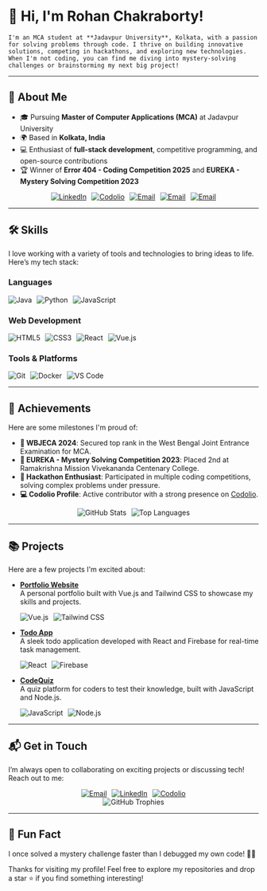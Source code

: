 # 👋 Hi, I'm Rohan Chakraborty!

    I'm an MCA student at **Jadavpur University**, Kolkata, with a passion for solving problems through code. I thrive on building innovative solutions, competing in hackathons, and exploring new technologies. When I'm not coding, you can find me diving into mystery-solving challenges or brainstorming my next big project!

---

## 🚀 About Me

- 🎓 Pursuing **Master of Computer Applications (MCA)** at Jadavpur University
- 🌍 Based in **Kolkata, India**
- 💻 Enthusiast of **full-stack development**, competitive programming, and open-source contributions
- 🏆 Winner of **Error 404 - Coding Competition 2025** and **EUREKA - Mystery Solving Competition 2023**

<div style="display: flex; gap: 10px; justify-content: center; flex-wrap: wrap;">
  <a href="https://www.linkedin.com/in/rohannc"><img src="https://img.shields.io/badge/LinkedIn-0077B5?style=for-the-badge&logo=linkedin&logoColor=white" alt="LinkedIn"></a>
  <a href="https://codolio.com/profile/Rohann"><img src="https://img.shields.io/badge/Codolio-00C4B4?style=for-the-badge&logo=codolio&logoColor=white" alt="Codolio"></a>
  <a href="mailto:rohannc@example.com"><img src="https://img.shields.io/badge/Email-D14836?style=for-the-badge&logo=gmail&logoColor=white" alt="Email"></a>
  <a href="https://leetcode.com/u/rohanch0108003/"><img src="https://img.shields.io/badge/LeetCode-000000?logo=LeetCode&logoColor=#d16c06" alt="Email"></a>
  <a href="https://www.geeksforgeeks.org/user/rohannju/"><img src="https://img.shields.io/badge/GeeksforGeeks-298D46?logo=geeksforgeeks&logoColor=white" alt="Email"></a>
</div>

---

## 🛠️ Skills

I love working with a variety of tools and technologies to bring ideas to life. Here’s my tech stack:

### Languages
<div style="display: flex; gap: 10px; flex-wrap: wrap;">
  <img src="https://img.shields.io/badge/Java-ED8B00?style=flat-square&logo=java&logoColor=white" alt="Java">
  <img src="https://img.shields.io/badge/Python-3776AB?style=flat-square&logo=python&logoColor=white" alt="Python">
  <img src="https://img.shields.io/badge/JavaScript-F7DF1E?style=flat-square&logo=javascript&logoColor=black" alt="JavaScript">
</div>

### Web Development
<div style="display: flex; gap: 10px; flex-wrap: wrap;">
  <img src="https://img.shields.io/badge/HTML5-E34F26?style=flat-square&logo=html5&logoColor=white" alt="HTML5">
  <img src="https://img.shields.io/badge/CSS3-1572B6?style=flat-square&logo=css3&logoColor=white" alt="CSS3">
  <img src="https://img.shields.io/badge/React-61DAFB?style=flat-square&logo=react&logoColor=black" alt="React">
  <img src="https://img.shields.io/badge/Vue.js-4FC08D?style=flat-square&logo=vue.js&logoColor=white" alt="Vue.js">
</div>

### Tools & Platforms
<div style="display: flex; gap: 10px; flex-wrap: wrap;">
  <img src="https://img.shields.io/badge/Git-F05032?style=flat-square&logo=git&logoColor=white" alt="Git">
  <img src="https://img.shields.io/badge/Docker-2496ED?style=flat-square&logo=docker&logoColor=white" alt="Docker">
  <img src="https://img.shields.io/badge/VS_Code-007ACC?style=flat-square&logo=visual-studio-code&logoColor=white" alt="VS Code">
</div>

---

## 🏅 Achievements

Here are some milestones I'm proud of:

- **🥇 WBJECA 2024**: Secured top rank in the West Bengal Joint Entrance Examination for MCA.
- **🥈 EUREKA - Mystery Solving Competition 2023**: Placed 2nd at Ramakrishna Mission Vivekananda Centenary College.
- **🌟 Hackathon Enthusiast**: Participated in multiple coding competitions, solving complex problems under pressure.
- **💻 Codolio Profile**: Active contributor with a strong presence on [Codolio](https://codolio.com/profile/Rohann).

<div style="display: flex; gap: 10px; justify-content: center; flex-wrap: wrap;">
  <img src="https://github-readme-stats.vercel.app/api?username=rohannc&show_icons=true&theme=radical" alt="GitHub Stats">
  <img src="https://github-readme-stats.vercel.app/api/top-langs/?username=rohannc&layout=compact&theme=radical" alt="Top Languages">
</div>

---

## 📚 Projects

Here are a few projects I'm excited about:

- **[Portfolio Website](https://github.com/rohannc/portfolio)**  
  A personal portfolio built with Vue.js and Tailwind CSS to showcase my skills and projects.  
  <div style="display: flex; gap: 10px; flex-wrap: wrap;">
    <img src="https://img.shields.io/badge/Vue.js-4FC08D?style=flat-square&logo=vue.js&logoColor=white" alt="Vue.js">
    <img src="https://img.shields.io/badge/Tailwind_CSS-38B2AC?style=flat-square&logo=tailwind-css&logoColor=white" alt="Tailwind CSS">
  </div>

- **[Todo App](https://github.com/rohannc/todo-app)**  
  A sleek todo application developed with React and Firebase for real-time task management.  
  <div style="display: flex; gap: 10px; flex-wrap: wrap;">
    <img src="https://img.shields.io/badge/React-61DAFB?style=flat-square&logo=react&logoColor=black" alt="React">
    <img src="https://img.shields.io/badge/Firebase-FFCA28?style=flat-square&logo=firebase&logoColor=black" alt="Firebase">
  </div>

- **[CodeQuiz](https://github.com/rohannc/codequiz)**  
  A quiz platform for coders to test their knowledge, built with JavaScript and Node.js.  
  <div style="display: flex; gap: 10px; flex-wrap: wrap;">
    <img src="https://img.shields.io/badge/JavaScript-F7DF1E?style=flat-square&logo=javascript&logoColor=black" alt="JavaScript">
    <img src="https://img.shields.io/badge/Node.js-339933?style=flat-square&logo=node.js&logoColor=white" alt="Node.js">
  </div>

---

## 📬 Get in Touch

I’m always open to collaborating on exciting projects or discussing tech! Reach out to me:

<div style="display: flex; gap: 10px; justify-content: center; flex-wrap: wrap;">
  <a href="mailto:rohannc@example.com"><img src="https://img.shields.io/badge/Email-D14836?style=for-the-badge&logo=gmail&logoColor=white" alt="Email"></a>
  <a href="https://www.linkedin.com/in/rohannc"><img src="https://img.shields.io/badge/LinkedIn-0077B5?style=for-the-badge&logo=linkedin&logoColor=white" alt="LinkedIn"></a>
  <a href="https://codolio.com/profile/Rohann"><img src="https://img.shields.io/badge/Codolio-00C4B4?style=for-the-badge&logo=codolio&logoColor=white" alt="Codolio"></a>
</div>

<div style="display: flex; justify-content: center;">
  <img src="https://github-profile-trophy.vercel.app/?username=rohannc&theme=onedark&margin-w=15" alt="GitHub Trophies">
</div>

---

## 🎉 Fun Fact

I once solved a mystery challenge faster than I debugged my own code! 🕵️‍♂️

Thanks for visiting my profile! Feel free to explore my repositories and drop a star ⭐ if you find something interesting!

<!--
**rohannc/rohannc** is a ✨ _special_ ✨ repository because its `README.md` (this file) appears on your GitHub profile.

Here are some ideas to get you started:

- 🔭 I’m currently working on ...
- 🌱 I’m currently learning ...
- 👯 I’m looking to collaborate on ...
- 🤔 I’m looking for help with ...
- 💬 Ask me about ...
- 📫 How to reach me: ...
- 😄 Pronouns: ...
- ⚡ Fun fact: ...
-->
